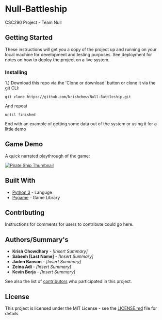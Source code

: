 # Null-Battleship
CSC290 Project - Team Null

## Getting Started

These instructions will get you a copy of the project up and running on your local machine for development and testing purposes. See deployment for notes on how to deploy the project on a live system.

### Installing

1.) Download this repo via the 'Clone or download' button or clone it via the git CLI:

```
git clone https://github.com/krishchow/Null-Battleship.git
```

And repeat

```
until finished
```

End with an example of getting some data out of the system or using it for a little demo

## Game Demo

A quick narrated playthrough of the game:

[![Pirate Ship Thumbnail](https://i.imgur.com/8Ea8Cbr.png)](http://www.youtube.com/watch?v=rlacfsHVneo "Pirate ship demo")


## Built With

* [Python 3](https://www.python.org/download/releases/3.0/) - Languge 
* [Pygame](https://www.pygame.org/news) - Game Library

## Contributing

Instructions for comments for users to contribute could go here.

## Authors/Summary's

* **Krish Chowdhary** - *[Insert Summary]* 
* **Sabeeh [Last Name]** - *[Insert Summary]* 
* **Jaden Banson** - *[Insert Summary]* 
* **Zeina Adi** - *[Insert Summary]* 
* **Kevin Borja** - *[Insert Summary]* 

See also the list of [contributors](https://github.com/your/project/contributors) who participated in this project.

## License

This project is licensed under the MIT License - see the [LICENSE.md](LICENSE.md) file for details




